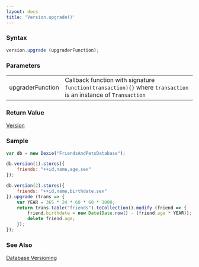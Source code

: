 ```yaml
---
layout: docs
title: 'Version.upgrade()'
---
```


### Syntax

```javascript
version.upgrade (upgraderFunction);
```

### Parameters
<table>
  <tr>
    <td>upgraderFunction</td>
    <td>Callback function with signature <code>function(transaction){}</code> where <code>transaction</code> is an instance of <code>Transaction</code></td>
  </tr>
</table>

### Return Value

[Version](/docs/Version/Version)

### Sample

```javascript
var db = new Dexie("FriendsAndPetsDatabase");

db.version(1).stores({
    friends: "++id,name,age,sex"
});

db.version(2).stores({
    friends: "++id,name,birthdate,sex"
}).upgrade (trans => {
    var YEAR = 365 * 24 * 60 * 60 * 1000;
    return trans.table("friends").toCollection().modify (friend => {
        friend.birthdate = new Date(Date.now() - (friend.age * YEAR));
        delete friend.age;
    });
});

```

### See Also

[Database Versioning](/docs/Tutorial/Design#database-versioning)
